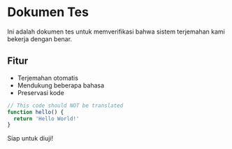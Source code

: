 # Dokumen Tes

Ini adalah dokumen tes untuk memverifikasi bahwa sistem terjemahan kami bekerja dengan benar.

## Fitur

- Terjemahan otomatis
- Mendukung beberapa bahasa
- Preservasi kode

```javascript
// This code should NOT be translated
function hello() {
  return 'Hello World!'
}
```

Siap untuk diuji!
